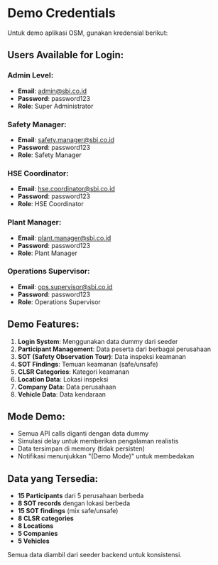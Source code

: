 # Demo Credentials

Untuk demo aplikasi OSM, gunakan kredensial berikut:

## Users Available for Login:

### Admin Level:
- **Email**: admin@sbi.co.id
- **Password**: password123
- **Role**: Super Administrator

### Safety Manager:
- **Email**: safety.manager@sbi.co.id  
- **Password**: password123
- **Role**: Safety Manager

### HSE Coordinator:
- **Email**: hse.coordinator@sbi.co.id
- **Password**: password123
- **Role**: HSE Coordinator

### Plant Manager:
- **Email**: plant.manager@sbi.co.id
- **Password**: password123
- **Role**: Plant Manager

### Operations Supervisor:
- **Email**: ops.supervisor@sbi.co.id
- **Password**: password123
- **Role**: Operations Supervisor

## Demo Features:

1. **Login System**: Menggunakan data dummy dari seeder
2. **Participant Management**: Data peserta dari berbagai perusahaan
3. **SOT (Safety Observation Tour)**: Data inspeksi keamanan
4. **SOT Findings**: Temuan keamanan (safe/unsafe)
5. **CLSR Categories**: Kategori keamanan
6. **Location Data**: Lokasi inspeksi
7. **Company Data**: Data perusahaan
8. **Vehicle Data**: Data kendaraan

## Mode Demo:

- Semua API calls diganti dengan data dummy
- Simulasi delay untuk memberikan pengalaman realistis
- Data tersimpan di memory (tidak persisten)
- Notifikasi menunjukkan "(Demo Mode)" untuk membedakan

## Data yang Tersedia:

- **15 Participants** dari 5 perusahaan berbeda
- **8 SOT records** dengan lokasi berbeda
- **15 SOT findings** (mix safe/unsafe)
- **8 CLSR categories**
- **8 Locations**
- **5 Companies**
- **5 Vehicles**

Semua data diambil dari seeder backend untuk konsistensi.
